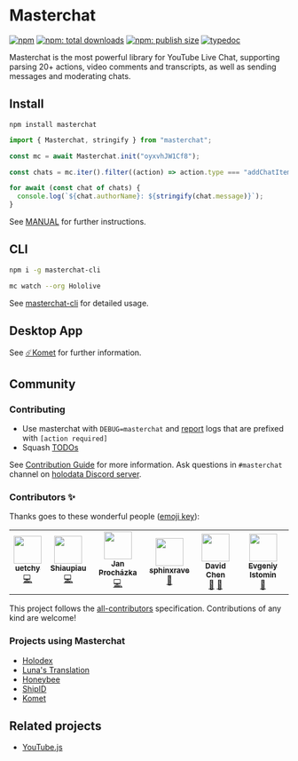 # Masterchat

[![npm](https://badgen.net/npm/v/masterchat)](https://npmjs.org/package/masterchat)
[![npm: total downloads](https://badgen.net/npm/dt/masterchat)](https://npmjs.org/package/masterchat)
[![npm: publish size](https://badgen.net/packagephobia/publish/masterchat)](https://npmjs.org/package/masterchat)
[![typedoc](https://badgen.net/badge/docs/typedoc/purple)](https://holodata.github.io/masterchat/)

Masterchat is the most powerful library for YouTube Live Chat, supporting parsing 20+ actions, video comments and transcripts, as well as sending messages and moderating chats.

## Install

```
npm install masterchat
```

```js
import { Masterchat, stringify } from "masterchat";

const mc = await Masterchat.init("oyxvhJW1Cf8");

const chats = mc.iter().filter((action) => action.type === "addChatItemAction");

for await (const chat of chats) {
  console.log(`${chat.authorName}: ${stringify(chat.message)}`);
}
```

See [MANUAL](https://github.com/holodata/masterchat/tree/master/MANUAL.md) for further instructions.

## CLI

```bash
npm i -g masterchat-cli
```

```bash
mc watch --org Hololive
```

See [masterchat-cli](https://github.com/holodata/masterchat-cli) for detailed usage.

## Desktop App

See [☄️Komet](https://github.com/holodata/komet) for further information.

## Community

### Contributing

- Use masterchat with `DEBUG=masterchat` and [report](https://github.com/holodata/masterchat/issues/new) logs that are prefixed with `[action required]`
- Squash [TODOs](https://github.com/holodata/masterchat/search?l=TypeScript&q=TODO)

See [Contribution Guide](./CONTRIBUTING.md) for more information.
Ask questions in `#masterchat` channel on [holodata Discord server](https://holodata.org/discord).

### Contributors ✨

Thanks goes to these wonderful people ([emoji key](https://allcontributors.org/docs/en/emoji-key)):

<!-- ALL-CONTRIBUTORS-LIST:START - Do not remove or modify this section -->
<!-- prettier-ignore-start -->
<!-- markdownlint-disable -->
<table>
  <tr>
    <td align="center"><a href="https://github.com/uetchy"><img src="https://avatars.githubusercontent.com/u/431808?v=4?s=50" width="50px;" alt=""/><br /><sub><b>uetchy</b></sub></a><br /><a href="https://github.com/holodata/masterchat/commits?author=uetchy" title="Code">💻</a></td>
    <td align="center"><a href="http://www.plurk.com/stu43005"><img src="https://avatars.githubusercontent.com/u/1288549?v=4?s=50" width="50px;" alt=""/><br /><sub><b>Shiaupiau</b></sub></a><br /><a href="https://github.com/holodata/masterchat/commits?author=stu43005" title="Code">💻</a></td>
    <td align="center"><a href="https://jan-prochazka.eu/"><img src="https://avatars.githubusercontent.com/u/1665677?v=4?s=50" width="50px;" alt=""/><br /><sub><b>Jan Procházka</b></sub></a><br /><a href="https://github.com/holodata/masterchat/commits?author=jprochazk" title="Code">💻</a></td>
    <td align="center"><a href="https://github.com/sphinxrave"><img src="https://avatars.githubusercontent.com/u/62570796?v=4?s=50" width="50px;" alt=""/><br /><sub><b>sphinxrave</b></sub></a><br /><a href="https://github.com/holodata/masterchat/issues?q=author%3Asphinxrave" title="Bug reports">🐛</a></td>
    <td align="center"><a href="https://github.com/RiceCakess"><img src="https://avatars.githubusercontent.com/u/3145205?v=4?s=50" width="50px;" alt=""/><br /><sub><b>David Chen</b></sub></a><br /><a href="https://github.com/holodata/masterchat/issues?q=author%3ARiceCakess" title="Bug reports">🐛</a> <a href="#ideas-RiceCakess" title="Ideas, Planning, & Feedback">🤔</a></td>
    <td align="center"><a href="https://github.com/MadProbe"><img src="https://avatars.githubusercontent.com/u/49519179?v=4?s=50" width="50px;" alt=""/><br /><sub><b>Evgeniy Istomin</b></sub></a><br /><a href="https://github.com/holodata/masterchat/commits?author=MadProbe" title="Documentation">📖</a></td>
  </tr>
</table>

<!-- markdownlint-restore -->
<!-- prettier-ignore-end -->

<!-- ALL-CONTRIBUTORS-LIST:END -->

This project follows the [all-contributors](https://github.com/all-contributors/all-contributors) specification. Contributions of any kind are welcome!

### Projects using Masterchat

- [Holodex](https://holodex.net)
- [Luna's Translation](https://github.com/luna-translations-bot/luna-translations-bot)
- [Honeybee](https://github.com/holodata/honeybee)
- [ShipID](https://github.com/holodata/ShipID)
- [Komet](https://github.com/holodata/Komet)

## Related projects

- [YouTube.js](https://github.com/LuanRT/YouTube.js)
